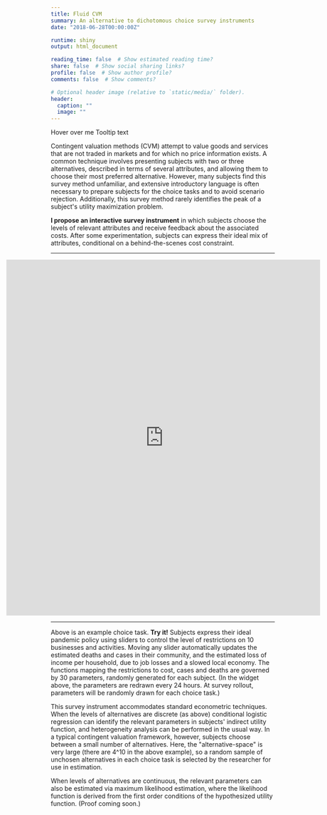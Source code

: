 ```yaml
---
title: Fluid CVM
summary: An alternative to dichotomous choice survey instruments
date: "2018-06-28T00:00:00Z"

runtime: shiny
output: html_document

reading_time: false  # Show estimated reading time?
share: false  # Show social sharing links?
profile: false  # Show author profile?
comments: false  # Show comments?

# Optional header image (relative to `static/media/` folder).
header:
  caption: ""
  image: ""
---
```


<link rel="stylesheet" href="custom.scss">

<div class="tooltip">Hover over me
  <span class="tooltiptext">Tooltip text</span>
</div>

Contingent valuation methods (CVM) attempt to value goods and services that are not traded in markets and for which no price information exists. A common technique involves presenting subjects with two or three alternatives, described in terms of several attributes, and allowing them to choose their most preferred alternative. However, many subjects find this survey method unfamiliar, and extensive introductory language is often necessary to prepare subjects for the choice tasks and to avoid scenario rejection. Additionally, this survey method rarely identifies the peak of a subject's utility maximization problem. 

<strong>I propose an interactive survey instrument</strong> in which subjects choose the levels of relevant attributes and receive feedback about the associated costs. After some experimentation, subjects can express their ideal mix of attributes, conditional on a behind-the-scenes cost constraint.

<HR>

<iframe style="padding-left:-100px; margin-left:-100px" height="800" width="140%" frameborder="no" src="https://joemitchellnelson.shinyapps.io/survey-instrument/"> </iframe>

<HR>

Above is an example choice task. <strong>Try it!</strong> Subjects express their ideal pandemic policy using sliders to control the level of restrictions on 10 businesses and activities. Moving any slider automatically updates the estimated deaths and cases in their community, and the estimated loss of income per household, due to job losses and a slowed local economy. The functions mapping the restrictions to cost, cases and deaths are governed by 30 parameters, randomly generated for each subject. (In the widget above, the parameters are redrawn every 24 hours. At survey rollout, parameters will be randomly drawn for each choice task.)

This survey instrument accommodates standard econometric techniques. When the levels of alternatives are discrete (as above) conditional logistic regression can identify the relevant parameters in subjects' indirect utility function, and heterogeneity analysis can be performed in the usual way. In a typical contingent valuation framework, however, subjects choose between a small number of alternatives. Here, the "alternative-space" is very large (there are 4^10 in the above example), so a random sample of unchosen alternatives in each choice task is selected by the researcher for use in estimation.

When levels of alternatives are continuous, the relevant parameters can also be estimated via maximum likelihood estimation, where the likelihood function is derived from the first order conditions of the hypothesized utility function. (Proof coming soon.)


